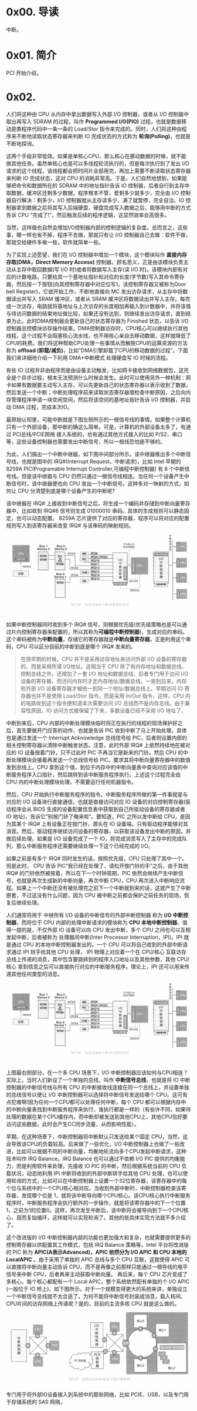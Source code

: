 # 0x00. 导读

中断。

# 0x01. 简介

PCI 开始介绍。

# 0x02. 

人们将这种由 CPU 从内存中拿出数据写入外部 I/O 控制器，或者从 I/O 控制器中取出再写入 SDRAM 的过程，叫作 **Programmed I/O(PIO)** 过程，也就是数据移动是靠程序代码中一条一条的 Load/Stor 指令来完成的。同时，人们将这种由程序来不断地读取状态寄存器来判断 IO 完成状态的方式称为 **轮询(Polling)**，也就是不断地探询。

这两个手段非常低效。如果是单核心CPU，那么核心在挪动数据的时候，就不能做其他任务。虽然单核心也是可以多线程轮流执行的，但是每次执行到了发出 I/O 请求的这个线程，该线程都会把时间片全部用完，再加上需要不断读取状态寄存器来判断 IO 完成状态，这对 CPU 的消耗非常高。于是，人们自然地想到，如果能够把命令和数据所在的 SDRAM 中的地址指针告诉 IO 控制器，后者自行到主存中取数据，缓冲区还剩多少数据，程序根本不管，爱剩多少就多少，完全由 I/O 控制器自行解决：剩多少，I/O 控制器就从主存读多少，满了就暂停，完全自治。IO 控制器拿到数据之后将其写入后端硬盘，硬盘完成写入数据之后，能够用中断的方式告诉 CPU “完成了!”，然后触发后续的程序逻辑，这显然效率会高很多。

当然，这样做也自然会增加I/O控制器内部的控制逻辑的复杂度。总而言之，这些事，哪一样也省不掉，程序不去做，那就只有让 I/O 控制器自己去做：软件不做，那就交给硬件多做一些，软件就简单一些。

为了实现上述愿望，我们在 I/O 控制器中增加一个模块，这个模块叫作 **直接内存存取(DMA，Direct Memory Access)** 控制器。顾名思义，正是由该模块负责主动从主存中取回数据(写 I/O 时)或者将数据写入主存(读 I/O 时)。该模块内部有对应的计数电路，只要给其一个基地址指针和对应的长度(字节数)写入其命令寄存器，然后按一下按钮(向其控制寄存器中对应位写1。该控制寄存器又被称为Door bell Register)，它就开始工作，不断地直接向 MC 发出访存请求，从主存中将数据读出并写入 SRAM 缓冲区，或者从 SRAM 缓冲区将数据读出并写入主存。每完成一次访存，电路就将基地址与上次访存的长度相加再输入到计数器中，并将该值与待访问数据的结束地址做比较，如果还没有达到，则继续发出访存请求，直到结束为止。此时DMA控制器会更新自己的状态寄存器为 Finished 状态，以告诉 I/O 控制器总控模块访存操作结束。DMA控制器访存时，CPU核心可以继续执行其他线程，这个过程不会阻塞核心流水线，也不用核心亲自去移动数据，这样就降低了CPU的耗费。我们将这种帮助CPU处理一些事情从而解脱CPU的运算资源的方法称为 **offload (卸载/减负)**，比如“DMA引擎卸载了CPU的移动数据的过程”。下面我们来详细地介绍一下利用 DMA+中断模式 处理硬盘写 IO 时候的流程。

有些 IO 过程并非由程序而是由设备主动触发，比如网卡接收到网络数据包，这完全是个异步过程，根本无法预测什么时候会发生。此时可以使用另外一种机制：网卡如果有数据要主动写入主存，可以先更新自己的状态寄存器以表示收到了数据，然后发送一个中断；中断处理程序前来读取状态寄存器值检查中断原因，之后向内存管理程序申请一块空闲空间，然后将该空间的基地址指针告诉 I/O 控制器，并启动 DMA 过程，完成本次IO。


最原始认知里，可能中断就是下图左侧所示的一根信号线的事情。如果整个计算机只有一个外部设备，那中断的确这么简单。可是，计算机的外部设备太多了，有通过 PCI总线/PCIE网络 接入系统的，也有通过其他方式接入的比如 P/S2、串口等，这些设备控制器也需要发出中断信号，所以一根线恐怕是不够的。

为此，人们搞出一个中断中继器，如下图中间部分所示。该中继器推出多个中断信号线，也就是图中的 IRQ#(Interrupt Request，中断请求)，比如 Intel 早期的 8259A PIC(Programable Interrupt Controller,可编程中断控制器) 有 8 个中断信号线。但是该中继器与 CPU 仍然只通过一根信号线相连。当任何一个设备产生中断信号时，该中继器便也向 CPU 发出一个中断信号。这种多对一映射的方式，如何让 CPU 分清楚到底是哪个设备产生的中断呢?

该中继器在 IRQ# 上接收到中断信号之后，将生成一个编码并存储到中断向量寄存器中，比如收到 IRQ#8 信号则生成 01000010 串码。具体的生成规则可以静态固定，也可以动态配置。 8259A 芯片提供了对应的寄存器，程序可以将对应的配置规则写入到该寄存器来改变 IRQ# 与该串码的映射规则。

![Alt text](image.png)

如果中断控制器同时收到多个 IRQ# 信号，则根据优先级(优先级策略也是可以通过片内控制寄存器来配置的，所以其称为**可编程中断控制器**)，生成对应的串码。这个串码被称为**中断向量**，存储它的寄存器就是**中断向量寄存器**。正是利用这个串码，CPU 可以区分目前的中断到底是哪个 IRQ# 发来的。

> 在很早期的时候，CPU 并不是采用访存地址来访问外部 I/O 设备的寄存器的，而是采用所谓 I/O地址。这相当于 CPU 除了有内存地址和数据总线、控制总线之外，还增加了一套 I/O 地址和数据总线，后者专门用于访问 I/O 设备的寄存器，而访问内存时才走内存地址/数据总线，一直到后来，内存和外部 I/O 设备寄存器才被统一到同一个地址/数据总线上。早期访问 IO 寄存器也并不是使用 Load/Stor 指令，而是采用 In/Out 指令，这样，CPU 内的电路收到这个指令便知道本次需要访问 I/O 总线而不是内存总线。由于兼容性原因，IO 访问方式被保留了下来，多数设备已经不采用 I/O 地址了。

中断到来后，CPU 内部的中断处理模块临时将正在执行的线程的现场保护好之后，首先要做开门应答的动作，也就是告诉 PIC 收到中断了马上开始处理，具体也是通过发送一个 Interrupt Acknowledge 总线信号给 PIC，后者则设置内部的相关控制寄存器以清除中断触发状态。注意，此时外部 IRQ# 上依然持续地在被对应的 IO 设备按着门铃，只不过此时 PIC 不再当它是新来的门铃。然后 CPU 的中断处理模块会接着再发送一个总线信号给 PIC，要求其将中断向量寄存器中的数值发到总线上。CPU 拿到这个值，到位于内存中的中断向量表中查询对应该值的中断服务程序入口指针，然后跳转到该中断服务程序执行。上述这个过程完全由 CPU 内的中断处理模块处理，不需要运行任何机器指令。

然后，CPU 开始执行中断服务程序的指令。中断服务程序所做的第一件事就是与对应的 I/O 设备进行直接通信，也就是直接访问对应 IO 设备的对应控制寄存器(驱动程序会从 BIOS 生成的设备配置信息表中获取到自己所驱动设备的寄存器或者 IO 地址)，告诉它“别按门铃了俺来啦”。要知道，PIC 之所以发中断给 CPU，是因为其某个 IRQ# 上有设备正在按门铃，源头在 IO 设备端，只有驱动程序能够对其消音。然后，驱动程序继续访问设备的寄存器，以获取该设备发出中断的原因，并做后续处理。如果是 I/O 设备完成了一个 IO，将完成消息写入了主存中的完成队列，那么中断服务程序还需要继续处理一下这个已经完成的 I/O。

如果之前是有多个 IRQ# 同时发生的话，按照优先级，CPU 只处理了其中一个。但是此时， CPU 告诉 PIC“我已经在处理了，请松开按门铃的手”之后，由于其他 IRQ# 的门铃依然被按着，所以在下一个时钟周期，PIC 依然会继续产生中断信号，也就是再次生成新的中断向量，再次中断 CPU，CPU 再次进入中断响应流程。如果上一个中断还没有被处理完之前下一个中断就到来的话，这就产生了中断嵌套，不过这没有什么问题，因为 CPU 被中断之前都会保护之前任务的现场，恢复后继续处理。

人们通常将用于 中继所有 I/O 设备的中断信号的外部中断控制器 称为 **I/O 中断控制器**，而将位于 CPU 内部的处理中断请求的模块称为 **CPU 本地中断控制器**。值得一提的是，不仅外部 IO 设备可以向 CPU 发出中断，多个 CPU 之间也可以互相发起中断，后者被称为 处理器间中断(Inter Processor Interruption，IPI)。IPI 就是通过 CPU 的本地中断控制器发出的。一个 CPU 可以将自己收到的外部中断请求通过 IPI 转手给其他 CPU 处理， IPI 物理上对应着一个在 CPU/核心 互联访存总线上传递的消息，其中包含要跳转到的程序入口地址以及其他参数，其他 CPU/核心 拿到信息之后可以直接执行对应的中断服务程序。理论上，IPI 还可以用来传递其他任何类型的消息。

![Alt text](image.png)

上图最右侧部分。在一个多 CPU 场景下，I/O 中断控制器应该如何与CPU相连？实际上，当时人们新设了一个单独的总线，叫作 **中断信号总线**，也就是将 IO 中断控制器的中断信号线与所有 CPU 的中断接收线连接在同一个总线上，并设置单独的总线信号以便让 I/O 中断控制器可以选择将中断信号发送给哪个 CPU。这可有点犯难啊!因为任何一个CPU都可以处理任何中断，每个 CPU 都可以根据内存中的中断向量表找到中断服务程序来执行，谁执行都是一样的（有些许不同，如果待处理的数据在某个CPU缓存内，而中断却被发送到其他CPU上，其他CPU恰好要访问这些数据，此时会产生CC同步流量，从而影响性能）。

早期，在这种场景下，中断控制器将中断默认只发送给某个固定 CPU，当然，这会导致该CPU的负载较高。后来做了一些优化，I/O 中断控制器上也做了一些改进，比如可以根据不同的中断向量，均衡地轮流向多个CPU发起中断请求，这种技术叫作 IRQ Balance。IRQ Balance 也可以通过不依赖 I/O PIC 提供的均衡能力，而是利用软件来处理，先接收 IO PIC 的中断，然后根据系统当前的 CPU 负载状况，动态地利用 IPI 中断将收到的外部中断转手给其他 CPU 处理，也可以使用轮询的方式，比如可以在中断控制器上设置一个32位寄存器，该寄存器中的每个位与系统中的一个CPU核心相对应。当收到外部中断时，中断控制器检查该寄存器，发现哪个位是 1，就将该中断导向哪个CPU核心。该CPU核心执行中断服务程序时，中断服务程序会执行额外的一步操作，就是将该寄存器中的下一个位置1，之前为1的位置0。这样，再次发生中断后，该中断将会被导向到下一个CPU核心，周而复始循环，这样就可以实现轮询了。其他的些具体实现方法就不多介绍了。

这个改进版的 I/O 中断控制器内部的功能也更加强大和复杂，也就需要提供更多的控制寄存器以供配置其工作模式，包括 IRQ Balance 策略等。Intel 平台将改进版的 PIC 称为 **APIC(A表示Advanced)，APIC 依然分为 I/O APIC 和 CPU 本地的 LocalAPIC** 。由于采用了单独的 APIC 总线与多个 CPU 互联，这就使得 APIC 可以直接将中断向量主动告诉 CPU，而不是再像之前那样只能通过一根导线的电平信号来中断 CPU，后者再来主动获取中断向量。
再后来，每个 CPU 芯片变成了多核心，每个核心都配有一个 Local APIC，整个系统依然配有单独的个 I/O APIC (一般位于 IO 桥上)，如下图所示。对于一个规模变得更大的系统来讲，单独设立一个中断信号总线就不太合适了。为何不能将中断信号封装成消息，载入核间、CPU片间的访存网络上传递呢？是的，目前的主流多核 CPU 就是这么做的。

![Alt text](image-1.png)


专门用于将外部IO设备接入到系统中的那些网络，比如 PCIE、USB，以及专门用于存储系统的 SAS 网络。